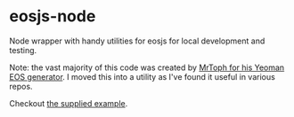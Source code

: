 # eosjs-node

Node wrapper with handy utilities for eosjs for local development and testing.

Note: the vast majority of this code was created by [MrToph for his Yeoman EOS generator](https://github.com/MrToph/generator-eos/).
I moved this into a utility as I've found it useful in various repos.

Checkout [the supplied example](example/index.js).
